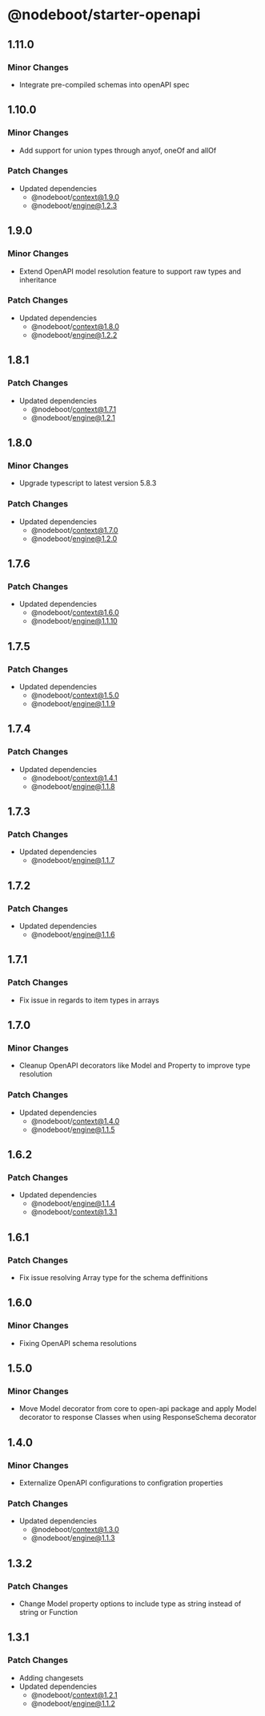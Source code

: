 # @nodeboot/starter-openapi

## 1.11.0

### Minor Changes

-   Integrate pre-compiled schemas into openAPI spec

## 1.10.0

### Minor Changes

-   Add support for union types through anyof, oneOf and allOf

### Patch Changes

-   Updated dependencies
    -   @nodeboot/context@1.9.0
    -   @nodeboot/engine@1.2.3

## 1.9.0

### Minor Changes

-   Extend OpenAPI model resolution feature to support raw types and inheritance

### Patch Changes

-   Updated dependencies
    -   @nodeboot/context@1.8.0
    -   @nodeboot/engine@1.2.2

## 1.8.1

### Patch Changes

-   Updated dependencies
    -   @nodeboot/context@1.7.1
    -   @nodeboot/engine@1.2.1

## 1.8.0

### Minor Changes

-   Upgrade typescript to latest version 5.8.3

### Patch Changes

-   Updated dependencies
    -   @nodeboot/context@1.7.0
    -   @nodeboot/engine@1.2.0

## 1.7.6

### Patch Changes

-   Updated dependencies
    -   @nodeboot/context@1.6.0
    -   @nodeboot/engine@1.1.10

## 1.7.5

### Patch Changes

-   Updated dependencies
    -   @nodeboot/context@1.5.0
    -   @nodeboot/engine@1.1.9

## 1.7.4

### Patch Changes

-   Updated dependencies
    -   @nodeboot/context@1.4.1
    -   @nodeboot/engine@1.1.8

## 1.7.3

### Patch Changes

-   Updated dependencies
    -   @nodeboot/engine@1.1.7

## 1.7.2

### Patch Changes

-   Updated dependencies
    -   @nodeboot/engine@1.1.6

## 1.7.1

### Patch Changes

-   Fix issue in regards to item types in arrays

## 1.7.0

### Minor Changes

-   Cleanup OpenAPI decorators like Model and Property to improve type resolution

### Patch Changes

-   Updated dependencies
    -   @nodeboot/context@1.4.0
    -   @nodeboot/engine@1.1.5

## 1.6.2

### Patch Changes

-   Updated dependencies
    -   @nodeboot/engine@1.1.4
    -   @nodeboot/context@1.3.1

## 1.6.1

### Patch Changes

-   Fix issue resolving Array type for the schema deffinitions

## 1.6.0

### Minor Changes

-   Fixing OpenAPI schema resolutions

## 1.5.0

### Minor Changes

-   Move Model decorator from core to open-api package and apply Model decorator to response Classes when using ResponseSchema decorator

## 1.4.0

### Minor Changes

-   Externalize OpenAPI configurations to configration properties

### Patch Changes

-   Updated dependencies
    -   @nodeboot/context@1.3.0
    -   @nodeboot/engine@1.1.3

## 1.3.2

### Patch Changes

-   Change Model property options to include type as string instead of string or Function

## 1.3.1

### Patch Changes

-   Adding changesets
-   Updated dependencies
    -   @nodeboot/context@1.2.1
    -   @nodeboot/engine@1.1.2
